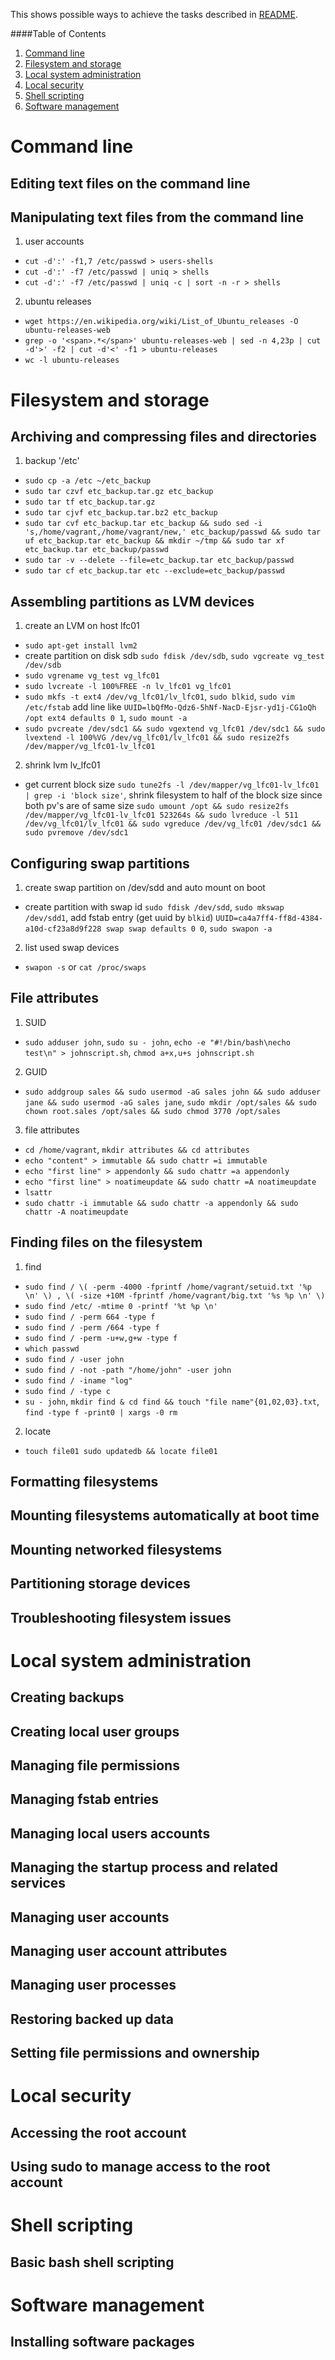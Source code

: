 This shows possible ways to achieve the tasks described in [README](README.md).

####Table of Contents

1. [Command line](#command-line)
2. [Filesystem and storage](#filesystem-and-storage)
3. [Local system administration](#local-system-administration)
4. [Local security](#local-security)
5. [Shell scripting](#shell-scripting)
6. [Software management](#software-management)

# Command line
## Editing text files on the command line
## Manipulating text files from the command line
1. user accounts
  * ```cut -d':' -f1,7 /etc/passwd > users-shells```
  * ```cut -d':' -f7 /etc/passwd | uniq > shells```
  * ```cut -d':' -f7 /etc/passwd | uniq -c | sort -n -r > shells```
2. ubuntu releases
  * ```wget https://en.wikipedia.org/wiki/List_of_Ubuntu_releases -O ubuntu-releases-web```
  * ```grep -o '<span>.*</span>' ubuntu-releases-web | sed -n 4,23p | cut -d'>' -f2 | cut -d'<' -f1 > ubuntu-releases```
  * ```wc -l ubuntu-releases```

# Filesystem and storage
## Archiving and compressing files and directories
1. backup '/etc'
  * ```sudo cp -a /etc ~/etc_backup```
  * ```sudo tar czvf etc_backup.tar.gz etc_backup```
  * ```sudo tar tf etc_backup.tar.gz```
  * ```sudo tar cjvf etc_backup.tar.bz2 etc_backup```
  * ```sudo tar cvf etc_backup.tar etc_backup && sudo sed -i 's,/home/vagrant,/home/vagrant/new,' etc_backup/passwd && sudo tar uf etc_backup.tar etc_backup && mkdir ~/tmp && sudo tar xf etc_backup.tar etc_backup/passwd```
  * ```sudo tar -v --delete --file=etc_backup.tar etc_backup/passwd```
  * ```sudo tar cf etc_backup.tar etc --exclude=etc_backup/passwd```

## Assembling partitions as LVM devices
1. create an LVM on host lfc01
  * ```sudo apt-get install lvm2```
  * create partition on disk sdb ```sudo fdisk /dev/sdb```, ```sudo vgcreate vg_test /dev/sdb```
  * ```sudo vgrename vg_test vg_lfc01```
  * ```sudo lvcreate -l 100%FREE -n lv_lfc01 vg_lfc01```
  * ```sudo mkfs -t ext4 /dev/vg_lfc01/lv_lfc01```, ```sudo blkid```, ```sudo vim /etc/fstab``` add line like ```UUID=lbQfMo-Qdz6-5hNf-NacD-Ejsr-yd1j-CG1oQh /opt ext4 defaults 0 1```, ```sudo mount -a```
  * ```sudo pvcreate /dev/sdc1 && sudo vgextend vg_lfc01 /dev/sdc1 && sudo lvextend -l 100%VG /dev/vg_lfc01/lv_lfc01 && sudo resize2fs /dev/mapper/vg_lfc01-lv_lfc01```
2. shrink lvm lv_lfc01
  * get current block size ```sudo tune2fs -l /dev/mapper/vg_lfc01-lv_lfc01 | grep -i 'block size'```, shrink filesystem to half of the block size since both pv's are of same size ```sudo umount /opt && sudo resize2fs  /dev/mapper/vg_lfc01-lv_lfc01 523264s && sudo lvreduce -l 511 /dev/vg_lfc01/lv_lfc01 && sudo vgreduce /dev/vg_lfc01 /dev/sdc1 && sudo pvremove /dev/sdc1```

## Configuring swap partitions
1. create swap partition on /dev/sdd and auto mount on boot
  * create partition with swap id ```sudo fdisk /dev/sdd```, ```sudo mkswap /dev/sdd1```, add fstab entry (get uuid by ```blkid```) ```UUID=ca4a7ff4-ff8d-4384-a10d-cf23a8d9f228 swap swap defaults 0 0```, ```sudo swapon -a```
2. list used swap devices
  * ```swapon -s``` or ```cat /proc/swaps```

## File attributes
1. SUID
  * ```sudo adduser john```, ```sudo su - john```, ```echo -e "#!/bin/bash\necho test\n" > johnscript.sh```, ```chmod a+x,u+s johnscript.sh```
2. GUID
  * ```sudo addgroup sales && sudo usermod -aG sales john && sudo adduser jane && sudo usermod -aG sales jane```, ```sudo mkdir /opt/sales && sudo chown root.sales /opt/sales && sudo chmod 3770 /opt/sales```
3. file attributes
  * ```cd /home/vagrant```, ```mkdir attributes && cd attributes```
  * ```echo "content" > immutable && sudo chattr =i immutable```
  * ```echo "first line" > appendonly && sudo chattr =a appendonly```
  * ```echo "first line" > noatimeupdate && sudo chattr =A noatimeupdate```
  * ```lsattr```
  * ```sudo chattr -i immutable && sudo chattr -a appendonly && sudo chattr -A noatimeupdate```

## Finding files on the filesystem
1. find
  * ```sudo find / \( -perm -4000 -fprintf /home/vagrant/setuid.txt '%p \n' \) , \( -size +10M -fprintf /home/vagrant/big.txt '%s %p \n' \)```
  * ```sudo find /etc/ -mtime 0 -printf '%t %p \n'```
  * ```sudo find / -perm 664 -type f```
  * ```sudo find / -perm /664 -type f```
  * ```sudo find / -perm -u+w,g+w -type f```
  * ```which passwd```
  * ```sudo find / -user john```
  * ```sudo find / -not -path "/home/john" -user john```
  * ```sudo find / -iname "log"```
  * ```sudo find / -type c```
  * ```su - john```, ```mkdir find & cd find && touch "file name"{01,02,03}.txt```, ```find -type f -print0 | xargs -0 rm```
2. locate
  * ```touch file01 sudo updatedb && locate file01```

## Formatting filesystems
## Mounting filesystems automatically at boot time
## Mounting networked filesystems
## Partitioning storage devices
## Troubleshooting filesystem issues

# Local system administration
## Creating backups
## Creating local user groups
## Managing file permissions
## Managing fstab entries
## Managing local users accounts
## Managing the startup process and related services
## Managing user accounts
## Managing user account attributes
## Managing user processes
## Restoring backed up data
## Setting file permissions and ownership

# Local security
## Accessing the root account
## Using sudo to manage access to the root account

# Shell scripting
## Basic bash shell scripting

# Software management
## Installing software packages
